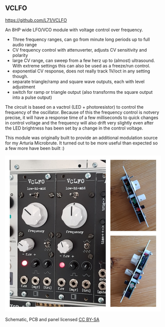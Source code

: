 
## VCLFO

https://github.com/L71/VCLFO

An 8HP wide LFO/VCO module with voltage control over frequency. 

- Three frequency ranges, can go from minute long periods up to full audio range
- CV frequency control with attenuverter, adjusts CV sensitivity and polarity
- large CV range, can sweep from a few herz up to (almost) ultrasound. With extreme settings this can also be used as a freeze/run control.
- exponential CV response, does not really track 1V/oct in any setting though.
- separate triangle/ramp and square wave outputs, each with level adjustment
- switch for ramp or triangle output (also transforms the square output into a pulse output)

The circuit is based on a vactrol (LED + photoresistor) to control the frequency of the oscillator. Because of this the frequency control is notvery precise, it will have a response time of a few milliseconds to quick changes in control voltage and the frequency will also drift very slightly even after the LED brightness has been set by a change in the control voltage. 

This module was originally built to provide an additional modulation source for my Arturia Microbrute. It turned out to be more useful than expected so a few more have been built :)  

![image](vclfo.jpg)


Schematic, PCB and panel licensed [CC BY-SA](https://creativecommons.org/licenses/by-sa/4.0/) 



